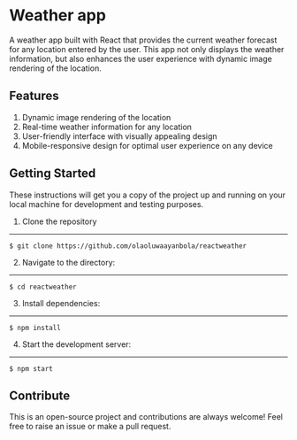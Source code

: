 # Weather app #
<p>
    A weather app built with React that provides the current weather forecast for any location entered by the user. This app not only displays the weather information,     but also enhances the user experience with dynamic image rendering of the location.
</p>

## Features ##
<ol>
  <li>Dynamic image rendering of the location</li>
  <li>Real-time weather information for any location</li>
  <li>User-friendly interface with visually appealing design</li>
  <li>Mobile-responsive design for optimal user experience on any device</li>
</ol>

## Getting Started ##
<p>
  These instructions will get you a copy of the project up and running on your local machine for development and testing purposes.
</p>

1. Clone the repository
---------------------
```
$ git clone https://github.com/olaoluwaayanbola/reactweather
```
2. Navigate to the directory:
---------------------
```
$ cd reactweather
```
3. Install dependencies:
---------------------
```
$ npm install
 ```
4. Start the development server:
---------------------
```
$ npm start
 ```
 
## Contribute ##
This is an open-source project and contributions are always welcome! Feel free to raise an issue or make a pull request.
